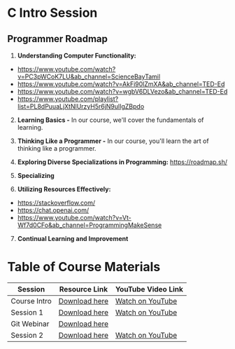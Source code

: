 # C Intro Session

## Programmer Roadmap

1. **Understanding Computer Functionality:**
 - https://www.youtube.com/watch?v=PC3pWCoK7LU&ab_channel=ScienceBayTamil
 - https://www.youtube.com/watch?v=AkFi90lZmXA&ab_channel=TED-Ed
 - https://www.youtube.com/watch?v=wgbV6DLVezo&ab_channel=TED-Ed
 - https://www.youtube.com/playlist?list=PL8dPuuaLjXtNlUrzyH5r6jN9ulIgZBpdo


2. **Learning Basics -**
In our course, we'll cover the fundamentals of learning.

3. **Thinking Like a Programmer -**
In our course, you'll learn the art of thinking like a programmer.

4. **Exploring Diverse Specializations in Programming:**
https://roadmap.sh/

5. **Specializing**

6. **Utilizing Resources Effectively:**
 - https://stackoverflow.com/
 - https://chat.openai.com/
 - https://www.youtube.com/watch?v=Vt-Wf7d0CFo&ab_channel=ProgrammingMakeSense

7. **Continual Learning and Improvement**

# Table of Course Materials

| Session  | Resource Link | YouTube Video Link |
|--|--|--|
| Course Intro | [Download here](https://drive.google.com/drive/folders/1UeUZcp7C7A0O_SxRIeoVwn46KO285ihY?usp=drive_link) | [Watch on YouTube](https://youtu.be/xGmy1SQgcKo?list=PLqTVnOliYh6-m9DLBao3u4GyKTlS5VL4e) |
| Session 1 | [Download here](https://drive.google.com/drive/folders/19J-WdZVdoOG8uiZgX-PIx72XGQ0yTGkE?usp=drive_link) | [Watch on YouTube](https://www.youtube.com/watch?v=dfV9WtczYxk) |
| Git Webinar | [Download here](https://drive.google.com/drive/folders/19J-WdZVdoOG8uiZgX-PIx72XGQ0yTGkE?usp=drive_link) | |
| Session 2 | [Download here](https://drive.google.com/drive/folders/1Wh1lQtr0TVEiTMbSDqWO_2nwEGRBs4E3?usp=drive_link) | [Watch on YouTube](https://youtu.be/oHmYjRZgOQA) |

